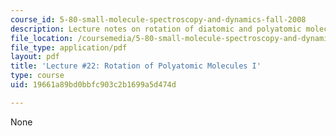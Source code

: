 ```yaml
---
course_id: 5-80-small-molecule-spectroscopy-and-dynamics-fall-2008
description: Lecture notes on rotation of diatomic and polyatomic molecules.
file_location: /coursemedia/5-80-small-molecule-spectroscopy-and-dynamics-fall-2008/19661a89bd0bbfc903c2b1699a5d474d_22_580ln_fa08.pdf
file_type: application/pdf
layout: pdf
title: 'Lecture #22: Rotation of Polyatomic Molecules I'
type: course
uid: 19661a89bd0bbfc903c2b1699a5d474d

---
```

None
